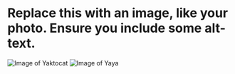 # Replace this with an image, like your photo. Ensure you include some alt-text.
![Image of Yaktocat](https://octodex.github.com/images/yaktocat.png)
![Image of Yaya](https://pic.baike.soso.com/ugc/baikepic2/0/20160912232538-429858259.jpg)
